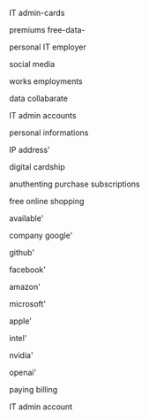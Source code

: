 IT admin-cards

premiums free-data-

personal IT employer 

social media 

works employments  

data collabarate 

IT admin accounts

personal informations 

IP address' 

digital cardship 

anuthenting purchase subscriptions

free online shopping  

 available'

company google'

 github'

facebook'

amazon'

microsoft'

apple'

intel'

nvidia'

openai' 

paying billing

IT admin account 




